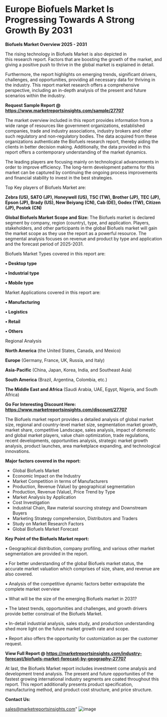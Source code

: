 # Europe Biofuels Market Is Progressing Towards A Strong Growth By 2031

<Strong> Biofuels Market Overview 2025 - 2031</strong>

The rising technology in Biofuels Market is also depicted in this research report. Factors that are boosting the growth of the market, and giving a positive push to thrive in the global market is explained in detail.

Furthermore, the report highlights on emerging trends, significant drivers, challenges, and opportunities, providing all necessary data for thriving in the industry. This report market research offers a comprehensive perspective, including an in-depth analysis of the present and future scenarios within the industry.

<strong>Request Sample Report @ <a href=https://www.marketreportsinsights.com/sample/27707>https://www.marketreportsinsights.com/sample/27707</a></strong>

The market overview included in this report provides information from a wide range of resources like government organizations, established companies, trade and industry associations, industry brokers and other such regulatory and non-regulatory bodies. The data acquired from these organizations authenticate the Biofuels research report, thereby aiding the clients in better decision making. Additionally, the data provided in this report offers a contemporary understanding of the market dynamics.

The leading players are focusing mainly on technological advancements in order to improve efficiency. The long-term development patterns for this market can be captured by continuing the ongoing process improvements and financial stability to invest in the best strategies.

Top Key players of Biofuels Market are:

<strong>Zebra (US), SATO (JP), Honeywell (US), TSC (TW), Brother (JP), TEC (JP), Epson (JP), Brady (US), New Beiyang (CN), Cab (DE), Godex (TW), Citizen (JP), Postek (CN)</strong>

<strong><b>Global Biofuels Market Scope and Size:</b></strong>
The Biofuels market is declared segment by company, region (country), type, and application. Players, stakeholders, and other participants in the global Biofuels market will gain the market scope as they use the report as a powerful resource. The segmental analysis focuses on revenue and product by type and application and the forecast period of 2025-2031.

Biofuels Market Types covered in this report are:

<strong>• Desktop type

• Industrial type

• Mobile type</strong>

Market Applications covered in this report are:

<strong>• Manufacturing

• Logistics

• Retail

• Others</strong> 

Regional Analysis

<strong>North America</strong> (the United States, Canada, and Mexico)

<strong>Europe</strong> (Germany, France, UK, Russia, and Italy)

<strong>Asia-Pacific</strong> (China, Japan, Korea, India, and Southeast Asia)

<strong>South America</strong> (Brazil, Argentina, Colombia, etc.)

<strong>The Middle East and Africa</strong> (Saudi Arabia, UAE, Egypt, Nigeria, and South Africa)

<strong>Go For Interesting Discount Here: <a href=https://www.marketreportsinsights.com/discount/27707>https://www.marketreportsinsights.com/discount/27707</a></strong>

The Biofuels market report provides a detailed analysis of global market size, regional and country-level market size, segmentation market growth, market share, competitive Landscape, sales analysis, impact of domestic and global market players, value chain optimization, trade regulations, recent developments, opportunities analysis, strategic market growth analysis, product launches, area marketplace expanding, and technological innovations.

<strong><b>Major factors covered in the report:</b></strong>
<ul>
  <li>Global Biofuels Market </li>
  <li>Economic Impact on the Industry</li>
  <li>Market Competition in terms of Manufacturers</li>
  <li>Production, Revenue (Value) by geographical segmentation</li>
  <li>Production, Revenue (Value), Price Trend by Type</li>
  <li>Market Analysis by Application</li>
  <li>Cost Investigation</li>
  <li>Industrial Chain, Raw material sourcing strategy and Downstream Buyers</li>
  <li>Marketing Strategy comprehension, Distributors and Traders</li>
  <li>Study on Market Research Factors</li>
  <li>Global Biofuels Market Forecast</li>
</ul>

<strong><b>Key Point of the Biofuels Market report:</b></strong>

• Geographical distribution, company profiling, and various other market segmentation are provided in the report.

• For better understanding of the global Biofuels market status, the accurate market valuation which comprises of size, share, and revenue are also covered.

• Analysis of the competitive dynamic factors better extrapolate the complete market overview

• What will be the size of the emerging Biofuels market in 2031?

• The latest trends, opportunities and challenges, and growth drivers provide better construal of the Biofuels Market.

• In-detail industrial analysis, sales study, and production understanding shed more light on the future market growth rate and scope.

• Report also offers the opportunity for customization as per the customer request.

<strong><b>View Full Report @ <a href=https://marketreportsinsights.com/industry-forecast/biofuels-market-forecast-by-geography-27707>https://marketreportsinsights.com/industry-forecast/biofuels-market-forecast-by-geography-27707</a></b></strong>


At last, the Biofuels Market report includes investment come analysis and development trend analysis. The present and future opportunities of the fastest growing international industry segments are coated throughout this report. This report additionally presents product specification, manufacturing method, and product cost structure, and price structure.

<strong>Contact Us:</strong>

sales@marketreportsinsights.com"
![image](https://github.com/user-attachments/assets/624e8be7-1e11-4910-bd77-5222eeecc6c9)
